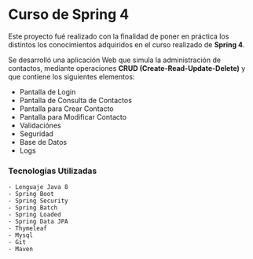 # Curso de Spring 4

Este proyecto fué realizado con la finalidad de poner en práctica los distintos los conocimientos adquiridos
en el curso realizado de **Spring 4**.

Se desarrolló una aplicación Web que simula la administración de contactos, mediante operaciones 
**CRUD (Create-Read-Update-Delete)** y que contiene los siguientes elementos:

  - Pantalla de Login
  - Pantalla de Consulta de Contactos
  - Pantalla para Crear Contacto
  - Pantalla para Modificar Contacto
  - Validaciónes
  - Seguridad
  - Base de Datos
  - Logs
  
### Tecnologías Utilizadas

    - Lenguaje Java 8
    - Spring Boot
    - Spring Security
    - Spring Batch
    - Spring Loaded
    - Spring Data JPA
    - Thymeleaf
    - Mysql
    - Git
    - Maven